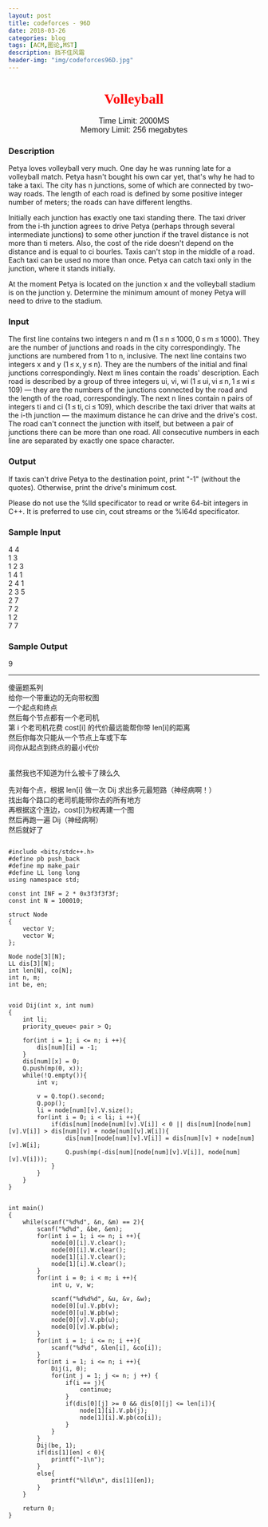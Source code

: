 ```yaml
---
layout: post
title: codeforces - 96D
date: 2018-03-26
categories: blog
tags: [ACM,图论,MST]
description: 挡不住风霜
header-img: "img/codeforces96D.jpg"
---
```





<center><h1><font face="verdana" color="red"> Volleyball </font></h1></center>

<center><font size="3" face="arial"> Time Limit: 2000MS </font></center>	 
<center><font size="3" face="arial"> Memory Limit: 256 megabytes </font></center>	 	



### Description

Petya loves volleyball very much. One day he was running late for a volleyball match. Petya hasn't bought his own car yet, that's why he had to take a taxi. The city has n junctions, some of which are connected by two-way roads. The length of each road is defined by some positive integer number of meters; the roads can have different lengths.

Initially each junction has exactly one taxi standing there. The taxi driver from the i-th junction agrees to drive Petya (perhaps through several intermediate junctions) to some other junction if the travel distance is not more than ti meters. Also, the cost of the ride doesn't depend on the distance and is equal to ci bourles. Taxis can't stop in the middle of a road. Each taxi can be used no more than once. Petya can catch taxi only in the junction, where it stands initially.

At the moment Petya is located on the junction x and the volleyball stadium is on the junction y. Determine the minimum amount of money Petya will need to drive to the stadium.

### Input

The first line contains two integers n and m (1 ≤ n ≤ 1000, 0 ≤ m ≤ 1000). They are the number of junctions and roads in the city correspondingly. The junctions are numbered from 1 to n, inclusive. The next line contains two integers x and y (1 ≤ x, y ≤ n). They are the numbers of the initial and final junctions correspondingly. Next m lines contain the roads' description. Each road is described by a group of three integers ui, vi, wi (1 ≤ ui, vi ≤ n, 1 ≤ wi ≤ 109) — they are the numbers of the junctions connected by the road and the length of the road, correspondingly. The next n lines contain n pairs of integers ti and ci (1 ≤ ti, ci ≤ 109), which describe the taxi driver that waits at the i-th junction — the maximum distance he can drive and the drive's cost. The road can't connect the junction with itself, but between a pair of junctions there can be more than one road. All consecutive numbers in each line are separated by exactly one space character.

### Output

If taxis can't drive Petya to the destination point, print "-1" (without the quotes). Otherwise, print the drive's minimum cost.

Please do not use the %lld specificator to read or write 64-bit integers in С++. It is preferred to use cin, cout streams or the %I64d specificator.

### Sample Input

4 4<br>
1 3<br>
1 2 3<br>
1 4 1<br>
2 4 1<br>
2 3 5<br>
2 7<br>
7 2<br>
1 2<br>
7 7<br>

### Sample Output

9<br>



***
傻逼题系列<br>
给你一个带重边的无向带权图<br>
一个起点和终点<br>
然后每个节点都有一个老司机<br>
第 i 个老司机花费 cost[i] 的代价最远能帮你带 len[i]的距离<br>
然后你每次只能从一个节点上车或下车<br>
问你从起点到终点的最小代价<br><br>

虽然我也不知道为什么被卡了辣么久<br>

先对每个点，根据 len[i] 做一次 Dij 求出多元最短路（神经病啊！）<br>
找出每个路口的老司机能带你去的所有地方<br>
再根据这个连边，cost[i]为权再建一个图<br>
然后再跑一遍 Dij（神经病啊）<br>
然后就好了<br>

<pre><code>
#include &lt;bits/stdc++.h&gt;
#define pb push_back
#define mp make_pair
#define LL long long
using namespace std;

const int INF = 2 * 0x3f3f3f3f;
const int N = 100010;

struct Node
{
    vector<int> V;
    vector<int> W;
};

Node node[3][N];
LL dis[3][N];
int len[N], co[N];
int n, m;
int be, en;


void Dij(int x, int num)
{
    int li;
    priority_queue< pair<int, int> > Q;

    for(int i = 1; i <= n; i ++){
        dis[num][i] = -1;
    }
    dis[num][x] = 0;
    Q.push(mp(0, x));
    while(!Q.empty()){
        int v;

        v = Q.top().second;
        Q.pop();
        li = node[num][v].V.size();
        for(int i = 0; i < li; i ++){
            if(dis[num][node[num][v].V[i]] < 0 || dis[num][node[num][v].V[i]] > dis[num][v] + node[num][v].W[i]){
                dis[num][node[num][v].V[i]] = dis[num][v] + node[num][v].W[i];
                Q.push(mp(-dis[num][node[num][v].V[i]], node[num][v].V[i]));
            }
        }
    }
}


int main()
{
    while(scanf("%d%d", &n, &m) == 2){
        scanf("%d%d", &be, &en);
        for(int i = 1; i <= n; i ++){
            node[0][i].V.clear();
            node[0][i].W.clear();
            node[1][i].V.clear();
            node[1][i].W.clear();
        }
        for(int i = 0; i < m; i ++){
            int u, v, w;

            scanf("%d%d%d", &u, &v, &w);
            node[0][u].V.pb(v);
            node[0][u].W.pb(w);
            node[0][v].V.pb(u);
            node[0][v].W.pb(w);
        }
        for(int i = 1; i <= n; i ++){
            scanf("%d%d", &len[i], &co[i]);
        }
        for(int i = 1; i <= n; i ++){
            Dij(i, 0);
            for(int j = 1; j <= n; j ++) {
                if(i == j){
                    continue;
                }
                if(dis[0][j] >= 0 && dis[0][j] <= len[i]){
                    node[1][i].V.pb(j);
                    node[1][i].W.pb(co[i]);
                }
            }
        }
        Dij(be, 1);
        if(dis[1][en] < 0){
            printf("-1\n");
        }
        else{
            printf("%lld\n", dis[1][en]);
        }
    }

    return 0;
}
